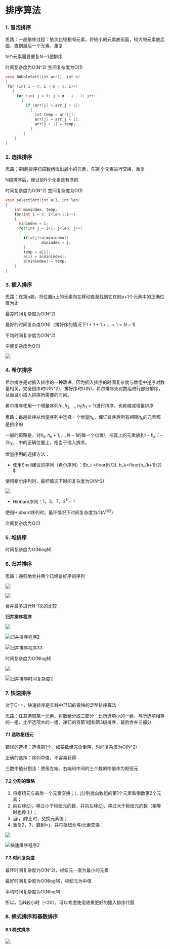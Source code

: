 # 排序算法

### 1. 冒泡排序

思路：一趟排序过程：依次比较相邻元素，将较小的元素放前面，较大的元素放后面，直到最后一个元素，重复

N个元素需要重复N－1趟排序

时间复杂度为O(N^2) 空间复杂度为O(1)

 ```c++
void BubbleSort(int arr[], int n)
{
  for (int i = 0; i < n - 1; i++)
	{
      for (int j = 0; j < n - i - 1; j++)
	    {
          if (arr[j] > arr[j + 1]) 
			{
              int temp = arr[j];
              arr[j] = arr[j + 1];
              arr[j + 1] = temp;
            }
         }
     }
 }
 ```

### 2. 选择排序

思路：第i趟排序扫描数组找出最小的元素，与第i个元素进行交换，重复

N趟排序后，保证前N个元素是有序的

时间复杂度为O(N^2) 空间复杂度为O(1)

```c++
void selectSort(int a[], int len)
{
	int minindex, temp;
	for(int i = 0; i<len-1;i++)
	{
	  minindex = i;
	  for(int j = i+1; j<len; j++)
	  {
	    if(a[j]<a[minindex])
				minindex = j;
		}
		temp = a[i];
		a[i] = a[minindex];
		a[minindex] = temp;
	}
}
```

### 3. 插入排序

思路：在第p趟，将位置p上的元素向左移动直至找到它在前p+1个元素中的正确位置为止

最差时间复杂度为O(N^2) 

最好的时间复杂度O(N)（排好序的情况下$1+1+1+...+1 = N-1$)

平均时间复杂度为O(N^2)

空间复杂度为O(1)

![](F:\NoteBook\.gitbook\assets\插入排序.png)

### 4. 希尔排序

希尔排序是对插入排序的一种改进。因为插入排序的时间复杂度与数组中逆序对数量相关，完全倒序时O(N^2)，排好序时O(N)，希尔排序先对数组进行部分排序，从而减小插入排序所需要的时间。

希尔排序使用一个增量序列$h_1, h_2, ..., h_t(h_1=1)$进行排序，也称缩减增量排序

思路：每趟排序从增量序列中选择一个增量$h_k$，保证排序后所有相隔$h_k$的元素都是排序的

一般的策略是，对$h_k, h_k+1,..., N-1$的每一个位置$i$，把其上的元素放到$i-h_k, i-2h_k,...$中的正确位置上，相当于插入排序。

增量序列的选择方法：

* 使用Shell建议的序列（希尔序列）：$h_t =floor(N/2), h_k=floor(h_{k+1}/2) $

使用希尔序列时，最坏情况下时间复杂度为O(N^2) 

![](F:\NoteBook\.gitbook\assets\希尔排序.png)

* Hibbard序列：$1，3，7，2^k-1$

使用Hibbard序列时，最坏情况下时间复杂度为$O(N^{3/2})$

空间复杂度为O(1)

### 5. 堆排序

时间复杂度为O(NlogN)

### 6. 归并排序

思路：递归地合并两个已经排好序的序列

![](F:\NoteBook\.gitbook\assets\归并排序1.png)

![](F:\NoteBook\.gitbook\assets\归并排序2.png)

合并最多进行N-1次的比较

**归并排序程序**

![](F:\NoteBook\.gitbook\assets\归并排序程序1.png)

![归并排序程序2](F:\NoteBook\.gitbook\assets\归并排序程序2.png)

![归并排序程序33](F:\NoteBook\.gitbook\assets\归并排序程序33.png)

时间复杂度为O(NlogN)

![](F:\NoteBook\.gitbook\assets\归并排序时间复杂度1.png)

![归并排序时间复杂度2](F:\NoteBook\.gitbook\assets\归并排序时间复杂度2.png)

### 7. 快速排序

对于C++，快速排序是实践中已知的最快的泛型排序算法

思路：任意选取某一元素，将数组分成三部分：比所选项小的一组、与所选项相等的一组、比所选项大的一组，递归的将第1组和第3级排序，最后合并三部分

#### 7.1 选取枢纽元

错误的选择：选择第1个。如要数组完全倒序，时间复杂度为O(N^2)

正确的选择：序列中值，不容易获得

三数中值分割法：使用左端、右端和中间的三个数的中值作为枢纽元

#### 7.2 分割的策略

1. 将枢纽元与最后一个元素交换；i，j分别批向数组的第1个元素和倒数第2个元素；
2. 向右移动i，移过小于枢纽元的数，并向左移动j，移过大于枢纽元的数（相等时也停止）；
3. 当i，j停止时，交换元素值；
4. 重复2，3，直到i>j，并将枢纽元与i元素交换；

![](F:\NoteBook\.gitbook\assets\快速排序程序1.png)

![快速排序程序2](F:\NoteBook\.gitbook\assets\快速排序程序2.png)

#### 7.3 时间复杂度

最坏时间复杂度为O(N^2)，枢纽元一直为最小的元素

最好时间复杂度为O(NlogN)，枢纽元为中值

平均时间复杂度为O(NlogN)

所以，当N较小时（<20），可以考虑使用效果更好的插入排序代替

### 8. 桶式排序和基数排序

#### 8.1 桶式排序

![](F:\NoteBook\.gitbook\assets\桶式排序.png)